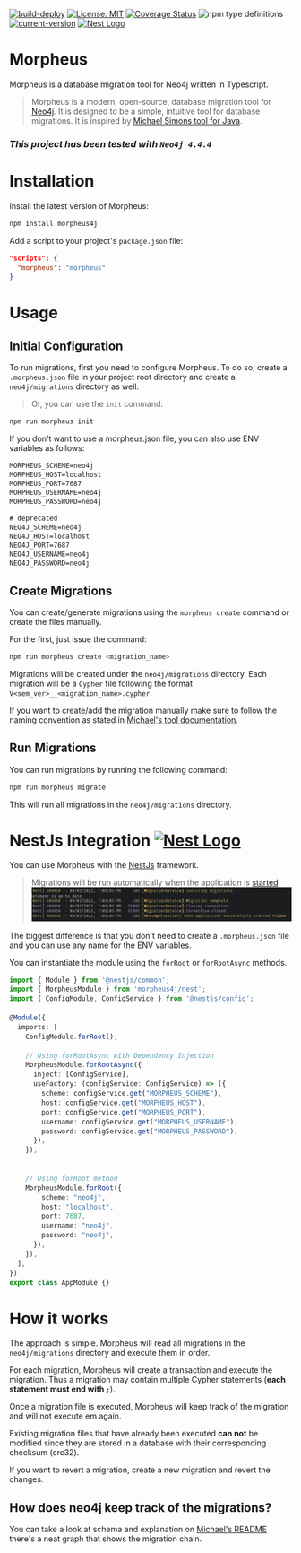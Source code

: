[![build-deploy](https://github.com/marianozunino/morpheus/actions/workflows/build_deploy.yml/badge.svg)](https://github.com/marianozunino/morpheus/actions/workflows/build_deploy.yml)
[![License: MIT](https://img.shields.io/badge/License-MIT-green.svg)](https://opensource.org/licenses/MIT)
[![Coverage Status](https://coveralls.io/repos/github/marianozunino/morpheus/badge.svg)](https://coveralls.io/github/marianozunino/morpheus)
![npm type definitions](https://img.shields.io/npm/types/morpheus4j)
[![current-version](https://img.shields.io/badge/dynamic/json?label=current-version&query=%24.version&url=https%3A%2F%2Fraw.githubusercontent.com%2Fmarianozunino%2Fmorpheus%2Fmaster%2Fpackage.json)](https://npmjs.com/package/morpheus4j)
<a href="http://nestjs.com/" target="blank"><img src="https://nestjs.com/img/logo-small.svg" width="25" alt="Nest Logo" /></a>
# Morpheus


Morpheus is a database migration tool for Neo4j written in Typescript.
> Morpheus is a modern, open-source, database migration tool for [Neo4j](http://neo4j.com).
> It is designed to be a simple, intuitive tool for database migrations.
> It is inspired by [Michael Simons tool for Java](https://github.com/michael-simons/neo4j-migrations).

### _*This project has been tested with `Neo4j 4.4.4`*_

# Installation

Install the latest version of Morpheus: 

```sh
npm install morpheus4j
```

Add a script to your project's `package.json` file:

  ```json
  "scripts": {
    "morpheus": "morpheus"
  }
  ```   

# Usage

## Initial Configuration

To run migrations, first you need to configure Morpheus. To do so, create a `.morpheus.json` file in your project root directory and create a `neo4j/migrations` directory as well.

> Or, you can use the `init` command:

```sh
npm run morpheus init
```

If you don't want to use a morpheus.json file, you can also use ENV variables as follows:

```env
MORPHEUS_SCHEME=neo4j
MORPHEUS_HOST=localhost
MORPHEUS_PORT=7687
MORPHEUS_USERNAME=neo4j
MORPHEUS_PASSWORD=neo4j
```

```env
# deprecated
NEO4J_SCHEME=neo4j
NEO4J_HOST=localhost
NEO4J_PORT=7687
NEO4J_USERNAME=neo4j
NEO4J_PASSWORD=neo4j
```


## Create Migrations

You can create/generate migrations using the `morpheus create` command or create the files manually.

For the first, just issue the command:

```sh
npm run morpheus create <migration_name>
```

Migrations will be created under the `neo4j/migrations` directory. Each migration will be a `Cypher` file following the format `V<sem_ver>__<migration_name>.cypher`.

If you want to create/add the migration manually make sure to follow the naming convention as stated in [Michael's tool documentation](
https://michael-simons.github.io/neo4j-migrations/current/#concepts_naming-conventions).



## Run Migrations

You can run migrations by running the following command:

```sh
npm run morpheus migrate
```
This will run all migrations in the `neo4j/migrations` directory.


<h1>
  NestJs Integration
  <a href="http://nestjs.com/" target="blank"><img src="https://nestjs.com/img/logo-small.svg" width="25" alt="Nest Logo" /></a>
</h1>


You can use Morpheus with the [NestJs](https://nestjs.com) framework. 

> Migrations will be run automatically when the application is 
[started](https://docs.nestjs.com/fundamentals/lifecycle-events#lifecycle-events-1) 
> ![logs](./assets/nest-logs.png) 

The biggest difference is that you don't need to create a `.morpheus.json` file and you can use any name for the ENV variables.

You can instantiate the module using the `forRoot` or `forRootAsync` methods.

```ts
import { Module } from '@nestjs/common';
import { MorpheusModule } from 'morpheus4j/nest';
import { ConfigModule, ConfigService } from '@nestjs/config';

@Module({
  imports: [
    ConfigModule.forRoot(),

    // Using forRootAsync with Dependency Injection
    MorpheusModule.forRootAsync({
      inject: [ConfigService],
      useFactory: (configService: ConfigService) => ({
        scheme: configService.get("MORPHEUS_SCHEME"),
        host: configService.get("MORPHEUS_HOST"),
        port: configService.get("MORPHEUS_PORT"),
        username: configService.get("MORPHEUS_USERNAME"),
        password: configService.get("MORPHEUS_PASSWORD"),
      }),
    }),


    // Using forRoot method
    MorpheusModule.forRoot({
        scheme: "neo4j",
        host: "localhost",
        port: 7687,
        username: "neo4j",
        password: "neo4j",
      }),
    }),
  ],
})
export class AppModule {}
```
# How it works
The approach is simple. Morpheus will read all migrations in the `neo4j/migrations` directory and execute them in order.

For each migration, Morpheus will create a transaction and execute the migration. Thus a migration may contain multiple Cypher statements (**each statement must end with `;`**).

Once a migration file is executed, Morpheus will keep track of the migration and will not execute em again. 

Existing migration files that have already been executed **can not** be modified since they are stored in a database with their corresponding checksum (crc32).

If you want to revert a migration, create a new migration and revert the changes.

## How does neo4j keep track of the migrations?

You can take a look at schema and explanation on [Michael's README](
https://michael-simons.github.io/neo4j-migrations/current/#concepts_chain) there's a neat graph that shows the migration chain.
